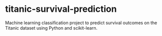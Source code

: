 # titanic-survival-prediction
Machine learning classification project to predict survival outcomes on the Titanic dataset using Python and scikit-learn.
